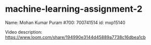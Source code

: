 # machine-learning-assignment-2

Name: Mohan Kumar Puram
#700: 700741514
id: mxp15140


Video description:
https://www.loom.com/share/194990e3144d45889a7738c16dbea1cb
